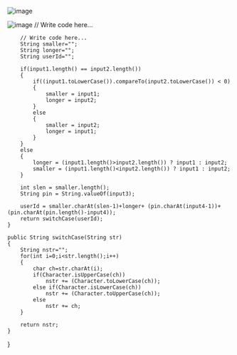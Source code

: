 ![image](https://user-images.githubusercontent.com/56172886/178429048-a0918c9b-1425-49b0-9285-a7765934a6b5.png)

![image](https://user-images.githubusercontent.com/56172886/178429256-732bdb57-2a0a-4652-a8ca-ded7d2d55eb0.png)		// Write code here...
		
		// Write code here...
		String smaller="";
		String longer="";
		String userId="";
		
		if(input1.length() == input2.length())
		{
			if((input1.toLowerCase()).compareTo(input2.toLowerCase()) < 0)
			{
				smaller = input1;
				longer = input2;
			}
			else
			{
				smaller = input2;
				longer = input1;
			}
		}
		else
		{
			longer = (input1.length()>input2.length()) ? input1 : input2;
			smaller = (input1.length()<input2.length()) ? input1 : input2;
		}

		int slen = smaller.length();
		String pin = String.valueOf(input3);

		userId = smaller.charAt(slen-1)+longer+ (pin.charAt(input4-1))+ (pin.charAt(pin.length()-input4));
		return switchCase(userId);
	}

	public String switchCase(String str)
	{
		String nstr="";
		for(int i=0;i<str.length();i++)
		{
			char ch=str.charAt(i);
			if(Character.isUpperCase(ch))
				nstr += (Character.toLowerCase(ch));
			else if(Character.isLowerCase(ch))
				nstr += (Character.toUpperCase(ch));
			else
				nstr += ch;
		}

		return nstr;
	}
}
